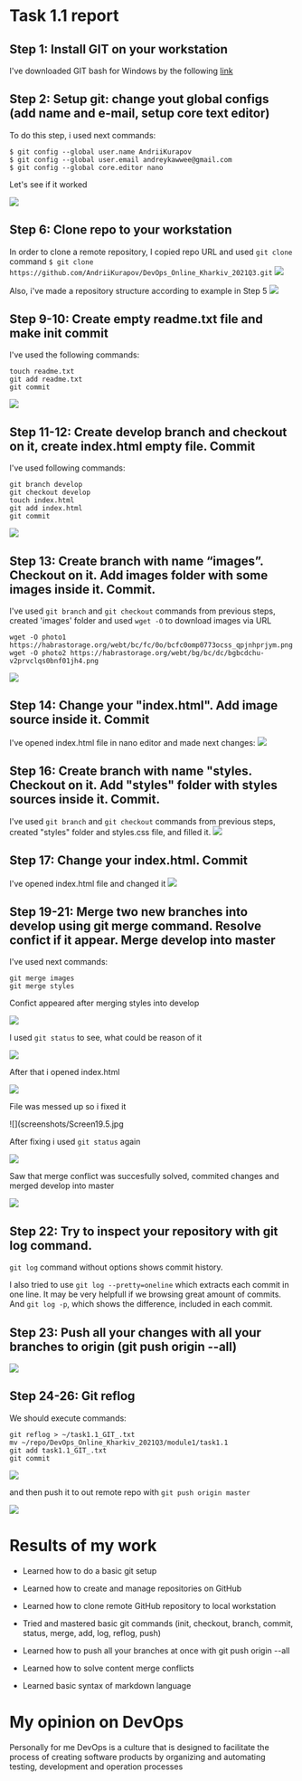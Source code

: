 # Task 1.1 report

## Step 1: Install GIT on your workstation
I've downloaded GIT bash for Windows by the following [link](https://git-scm.com/downloads) 
## Step 2: Setup git: change yout global configs (add name and e-mail, setup core text editor)
To do this step, i used next commands: 
```
$ git config --global user.name AndriiKurapov
$ git config --global user.email andreykawwee@gmail.com
$ git config --global core.editor nano
```
Let's see if it worked

![](screenshots/Screen2.1.png)
## Step 6: Clone repo to your workstation
In order to clone a remote repository, I copied repo URL and used `git clone` command
`$ git clone https://github.com/AndriiKurapov/DevOps_Online_Kharkiv_2021Q3.git`
![](screenshots/Screen3.png)

Also, i've made a repository structure according to example in Step 5
![](screenshots/Screen4.png)
## Step 9-10: Create empty readme.txt file and make init commit
I've used the following commands:
```
touch readme.txt
git add readme.txt
git commit
```
![](screenshots/Screen10.1.png)
## Step 11-12: Create develop branch and checkout on it, create index.html empty file. Commit
I've used following commands:
```
git branch develop
git checkout develop
touch index.html
git add index.html
git commit
```
![](screenshots/Screen12.3.png)
## Step 13: Create branch with name “images”. Checkout on it. Add images folder with some images inside it. Commit.
I've used `git branch` and `git checkout` commands from previous steps, created 'images' folder and used `wget -O` to download images via URL
```
wget -O photo1 https://habrastorage.org/webt/bc/fc/0o/bcfc0omp0773ocss_qpjnhprjym.png
wget -O photo2 https://habrastorage.org/webt/bg/bc/dc/bgbcdchu-v2prvclqs0bnf01jh4.png
```
![](screenshots/Screen13.3.png)
## Step 14: Change your "index.html". Add image source inside it. Commit
I've opened index.html file in nano editor and made next changes:
![](screenshots/Screen14.1.png)
## Step 16: Create branch with name "styles. Checkout on it. Add "styles" folder with styles sources inside it. Commit.
I've used `git branch` and `git checkout` commands from previous steps, created "styles" folder and styles.css file, and filled it.
![](screenshots/Screen16.1.png)
## Step 17: Change your index.html. Commit
I've opened index.html file and changed it
![](screenshots/Screen17.1.png)
## Step 19-21: Merge two new branches into develop using git merge command. Resolve confict if it appear. Merge develop into master
I've used next commands:
```
git merge images
git merge styles 
```
Confict appeared after merging styles into develop

![](screenshots/Screen19.2.jpg)

I used `git status` to see, what could be reason of it

![](screenshots/Screen19.3.jpg)

After that i opened index.html

![](screenshots/Screen19.4.jpg)

File was messed up so i fixed it 

![](screenshots/Screen19.5.jpg

After fixing i used `git status` again

![](screenshots/Screen19.6.jpg)

Saw that merge conflict was succesfully solved, commited changes and merged develop into master

![](screenshots/Screen21.1.jpg)

## Step 22: Try to inspect your repository with git log command.
`git log` command without options shows commit history.

I also tried to use `git log --pretty=oneline` which extracts each commit in one line. It may be very helpfull if we browsing great amount of commits.
And `git log -p`, which shows the difference, included in each commit.
## Step 23: Push all your changes with all your branches to origin (git push origin --all)

![](scrennshots/Screen23.1.png)
## Step 24-26: Git reflog
We should execute commands:
```
git reflog > ~/task1.1_GIT_.txt 
mv ~/repo/DevOps_Online_Kharkiv_2021Q3/module1/task1.1
git add task1.1_GIT_.txt
git commit 
```
![](screenshots/Screen26.1.png)

and then push it to out remote repo with `git push origin master` 

![](screenshots/Screen26.2.png)
 
# Results of my work

* Learned how to do a basic git setup

* Learned how to create and manage repositories on GitHub

* Learned how to clone remote GitHub repository to local workstation

* Tried and mastered basic git commands (init, checkout, branch, commit, 
status, merge, add, log, reflog, push)

* Learned how to push all your branches at once with git push origin --all

* Learned how to solve content merge conflicts

* Learned basic syntax of markdown language 

# My opinion on DevOps

Personally for me DevOps is a culture that is designed to facilitate the 
process of creating software products by organizing and automating 
testing, development and operation processes
 
